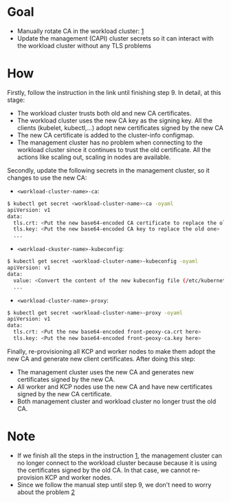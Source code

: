 # Goal
- Manually rotate CA in the workload cluster: [1][1] 
- Update the management (CAPI) cluster secrets so it can interact with the workload cluster without any TLS problems

# How
Firstly, follow the instruction in the link until finishing step 9. In detail, at this stage:
- The workload cluster trusts both old and new CA certificates.
- The workload cluster uses the new CA key as the signing key. All the clients (kubelet, kubectl,...) adopt new certificates signed by the new CA
- The new CA certificate is added to the cluster-info configmap.
- The management cluster has no problem when connecting to the workload cluster since it continues to trust the old certificate. All the actions like scaling out, scaling in nodes are available.

Secondly, update the following secrets in the management cluster, so it changes to use the new CA:
- `<workload-cluster-name>-ca`: 
```sh
$ kubectl get secret <workload-cluster-name>-ca -oyaml
apiVersion: v1
data:
  tls.crt: <Put the new base64-encoded CA certificate to replace the old one>
  tls.key: <Put the new base64-encoded CA key to replace the old one>
  ...
```

- `<workload-ckuster-name>-kubeconfig`:
```sh
$ kubectl get secret <workload-clsuter-name>-kubeconfig -oyaml
apiVersion: v1
data:
  value: <Convert the content of the new kubeconfig file (/etc/kubernetes/admin.conf) to base64 code and put it here>
  ...
```

- `<workload-cluster-name>-proxy`:
```sh
$ kubectl get secret <workload-cluster-name>-proxy -oyaml
apiVersion: v1
data:
  tls.crt: <Put the new base64-encoded front-peoxy-ca.crt here>
  tls.key: <Put the new base64-encoded front-peoxy-ca.key here>
```

Finally, re-provisioning all KCP and worker nodes to make them adopt the new CA and generate new client certificates. 
After doing this step:
- The management cluster uses the new CA and generates new certificates signed by the new CA.
- All worker and KCP nodes use the new CA and have new certificates signed by the new CA certificate. 
- Both management cluster and workload cluster no longer trust the old CA.

# Note
- If we finish all the steps in the instruction [1][1], the management cluster can no longer connect to the workload cluster because because it is using the certificates signed by the old CA. In that case, we cannot re-provision KCP and worker nodes.
- Since we follow the manual step until step 9, we don't need to worry about the problem [2][2]

[1]: https://kubernetes.io/docs/tasks/tls/manual-rotation-of-ca-certificates/
[2]: https://github.com/kubernetes/kubeadm/issues/1350




